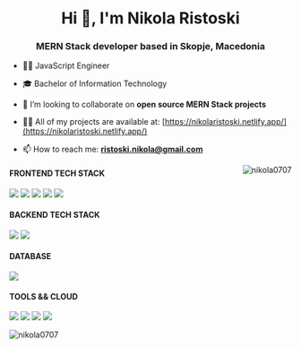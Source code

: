 <h1 align="center">Hi 👋, I'm Nikola Ristoski</h1>
<h3 align="center">MERN Stack developer based in Skopje, Macedonia</h3>

<p align="left">

- :technologist: JavaScript Engineer
  
- :mortar_board: Bachelor of Information Technology

- 👯 I’m looking to collaborate on **open source MERN Stack projects**

- 👨‍💻 All of my projects are available at: [https://nikolaristoski.netlify.app/](https://nikolaristoski.netlify.app/)

- 📫 How to reach me: **ristoski.nikola@gmail.com**

</p>

<img align="right" src="https://github-readme-stats.vercel.app/api/top-langs?username=nikola0707&show_icons=true&locale=en&layout=compact" alt="nikola0707" />

<h4 align="left">FRONTEND TECH STACK</h4>
<p align="left">
<img src="https://img.shields.io/badge/HTML5-E34F26?style=for-the-badge&logo=html5&logoColor=white" />
<img src="https://img.shields.io/badge/CSS3-1572B6?style=for-the-badge&logo=css3&logoColor=white" />
<img src="https://img.shields.io/badge/JavaScript-323330?style=for-the-badge&logo=javascript&logoColor=F7DF1E" />
<img src="https://img.shields.io/badge/React-20232A?style=for-the-badge&logo=react&logoColor=61DAFB" />
  <img src="https://img.shields.io/badge/Redux-593D88?style=for-the-badge&logo=redux&logoColor=white" />
</p>
<h4 align="left">BACKEND TECH STACK</h4>
<p align="left">
  <img src="https://img.shields.io/badge/Node.js-339933?style=for-the-badge&logo=nodedotjs&logoColor=white" />
  <img src="https://img.shields.io/badge/Express.js-000000?style=for-the-badge&logo=express&logoColor=white" />
</p>
<h4 align="left">DATABASE</h4>
<p align="left">
  <img src="https://img.shields.io/badge/MongoDB-4EA94B?style=for-the-badge&logo=mongodb&logoColor=white" />
</p>
<h4 align="left">TOOLS && CLOUD</h4>
<p align="left">
  <img src="https://img.shields.io/badge/Heroku-430098?style=for-the-badge&logo=heroku&logoColor=white" />
  <img src="https://img.shields.io/badge/Netlify-00C7B7?style=for-the-badge&logo=netlify&logoColor=white" />
  <img src="https://img.shields.io/badge/npm-CB3837?style=for-the-badge&logo=npm&logoColor=white" />
  <img src="https://img.shields.io/badge/Postman-FF6C37?style=for-the-badge&logo=Postman&logoColor=white" />
</p>

<p><img align="center" src="https://github-readme-streak-stats.herokuapp.com/?user=nikola0707&" alt="nikola0707" /></p>
